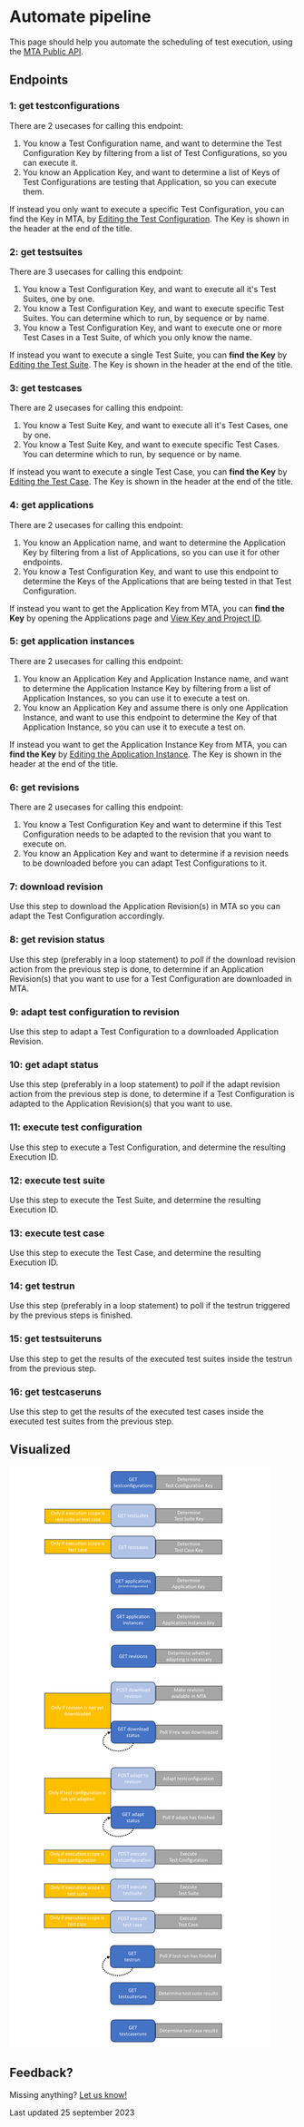 # Automate pipeline

This page should help you automate the scheduling of test execution, using the [MTA Public API](../../../api).

## Endpoints

### 1: get testconfigurations

There are 2 usecases for calling this endpoint:
1. You know a Test Configuration name, and want to determine the Test Configuration Key by filtering from a list of Test Configurations, so you can execute it.
2. You know an Application Key, and want to determine a list of Keys of Test Configurations are testing that Application, so you can execute them.

If instead you only want to execute a specific Test Configuration, you can find the Key in MTA, by [Editing the Test Configuration](../../../test-configuration#edit-a-test-configuration). The Key is shown in the header at the end of the title.

### 2: get testsuites

There are 3 usecases for calling this endpoint:
1. You know a Test Configuration Key, and want to execute all it's Test Suites, one by one.
2. You know a Test Configuration Key, and want to execute specific Test Suites. You can determine which to run, by sequence or by name.
3. You know a Test Configuration Key, and want to execute one or more Test Cases in a Test Suite, of which you only know the name.

If instead you want to execute a single Test Suite, you can **find the Key** by [Editing the Test Suite](../../../test-suite#edit-a-test-suite). The Key is shown in the header at the end of the title.

### 3: get testcases

There are 2 usecases for calling this endpoint:
1. You know a Test Suite Key, and want to execute all it's Test Cases, one by one.
2. You know a Test Suite Key, and want to execute specific Test Cases. You can determine which to run, by sequence or by name.

If instead you want to execute a single Test Case, you can **find the Key** by [Editing the Test Case](../../../test-suite#edit-a-test-case). The Key is shown in the header at the end of the title.

### 4: get applications

There are 2 usecases for calling this endpoint:
1. You know an Application name, and want to determine the Application Key by filtering from a list of Applications, so you can use it for other endpoints.
2. You know a Test Configuration Key, and want to use this endpoint to determine the Keys of the Applications that are being tested in that Test Configuration.

If instead you want to get the Application Key from MTA, you can **find the Key** by opening the Applications page and [View Key and Project ID](../../../application#view-key-and-project-id). 

### 5: get application instances

There are 2 usecases for calling this endpoint:
1. You know an Application Key and Application Instance name, and want to determine the Application Instance Key by filtering from a list of Application Instances, so you can use it to execute a test on.
2. You know an Application Key and assume there is only one Application Instance, and want to use this endpoint to determine the Key of that Application Instance, so you can use it to execute a test on.

If instead you want to get the Application Instance Key from MTA, you can **find the Key** by [Editing the Application Instance](../../../application-instance#edit-an-application-instance). The Key is shown in the header at the end of the title.

### 6: get revisions

There are 2 usecases for calling this endpoint:
1. You know a Test Configuration Key and want to determine if this Test Configuration needs to be adapted to the revision that you want to execute on.
2. You know an Application Key and want to determine if a revision needs to be downloaded before you can adapt Test Configurations to it.

### 7: download revision

Use this step to download the Application Revision(s) in MTA so you can adapt the Test Configuration accordingly.

### 8: get revision status

Use this step (preferably in a loop statement) to *poll* if the download revision action from the previous step is done, to determine if an Application Revision(s) that you want to use for a Test Configuration are downloaded in MTA.

### 9: adapt test configuration to revision

Use this step to adapt a Test Configuration to a downloaded Application Revision.

### 10: get adapt status

Use this step (preferably in a loop statement) to *poll* if the adapt revision action from the previous step is done, to determine if a Test Configuration is adapted to the Application Revision(s) that you want to use.

### 11: execute test configuration

Use this step to execute a Test Configuration, and determine the resulting Execution ID.

### 12: execute test suite

Use this step to execute the Test Suite, and determine the resulting Execution ID.

### 13: execute test case

Use this step to execute the Test Case, and determine the resulting Execution ID.

### 14: get testrun

Use this step (preferably in a loop statement) to poll if the testrun triggered by the previous steps is finished.

### 15: get testsuiteruns

Use this step to get the results of the executed test suites inside the testrun from the previous step.

### 16: get testcaseruns

Use this step to get the results of the executed test cases inside the executed test suites from the previous step.

## Visualized

![CI/CD flow](../images/cicdflow.png)

## Feedback?
Missing anything? [Let us know!](mailto:support@menditect.com)

Last updated 25 september 2023